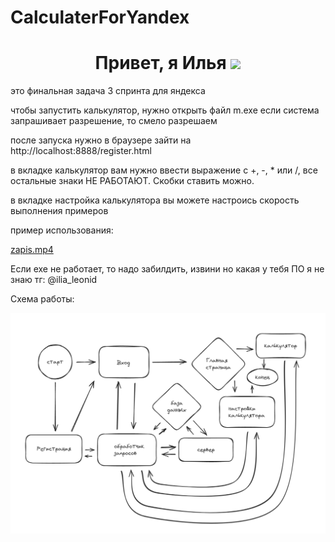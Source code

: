 # CalculaterForYandex
<h1 align="center">Привет, я Илья 
<img src="https://github.com/blackcater/blackcater/raw/main/images/Hi.gif" height="32"/></h1>
это финальная задача 3 спринта для яндекса

чтобы запустить калькулятор, нужно открыть файл m.exe
если система запрашивает разрешение, то смело разрешаем

после запуска нужно в браузере зайти на http://localhost:8888/register.html

в вкладке калькулятор вам нужно ввести выражение с +, -, * или /, все остальные знаки НЕ РАБОТАЮТ. Скобки ставить можно.


в вкладке настройка калькулятора вы можете настроись скорость выполнения примеров

пример использования:

[zapis.mp4](https://watch.wave.video/Oz8JddDvwRxjHSpu)



Если exe не работает, то надо забилдить, извини но какая у тебя ПО я не знаю
тг: @ilia_leonid

Схема работы:

![Untitled-2024-02-18-2223](2024-04-22_13-12-22.png)

